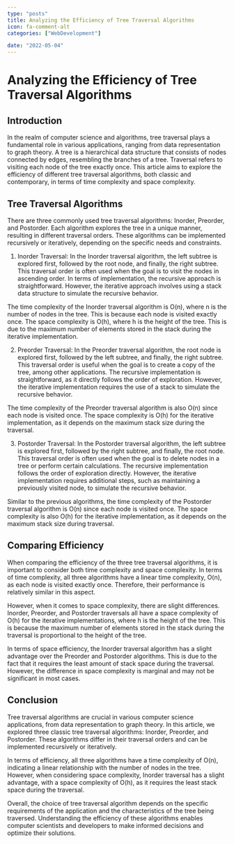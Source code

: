 ```yaml
---
type: "posts"
title: Analyzing the Efficiency of Tree Traversal Algorithms
icon: fa-comment-alt
categories: ["WebDevelopment"]

date: "2022-05-04"
---
```




# Analyzing the Efficiency of Tree Traversal Algorithms

## Introduction
In the realm of computer science and algorithms, tree traversal plays a fundamental role in various applications, ranging from data representation to graph theory. A tree is a hierarchical data structure that consists of nodes connected by edges, resembling the branches of a tree. Traversal refers to visiting each node of the tree exactly once. This article aims to explore the efficiency of different tree traversal algorithms, both classic and contemporary, in terms of time complexity and space complexity.

## Tree Traversal Algorithms
There are three commonly used tree traversal algorithms: Inorder, Preorder, and Postorder. Each algorithm explores the tree in a unique manner, resulting in different traversal orders. These algorithms can be implemented recursively or iteratively, depending on the specific needs and constraints.

1. Inorder Traversal:
In the Inorder traversal algorithm, the left subtree is explored first, followed by the root node, and finally, the right subtree. This traversal order is often used when the goal is to visit the nodes in ascending order. In terms of implementation, the recursive approach is straightforward. However, the iterative approach involves using a stack data structure to simulate the recursive behavior.

The time complexity of the Inorder traversal algorithm is O(n), where n is the number of nodes in the tree. This is because each node is visited exactly once. The space complexity is O(h), where h is the height of the tree. This is due to the maximum number of elements stored in the stack during the iterative implementation.

2. Preorder Traversal:
In the Preorder traversal algorithm, the root node is explored first, followed by the left subtree, and finally, the right subtree. This traversal order is useful when the goal is to create a copy of the tree, among other applications. The recursive implementation is straightforward, as it directly follows the order of exploration. However, the iterative implementation requires the use of a stack to simulate the recursive behavior.

The time complexity of the Preorder traversal algorithm is also O(n) since each node is visited once. The space complexity is O(h) for the iterative implementation, as it depends on the maximum stack size during the traversal.

3. Postorder Traversal:
In the Postorder traversal algorithm, the left subtree is explored first, followed by the right subtree, and finally, the root node. This traversal order is often used when the goal is to delete nodes in a tree or perform certain calculations. The recursive implementation follows the order of exploration directly. However, the iterative implementation requires additional steps, such as maintaining a previously visited node, to simulate the recursive behavior.

Similar to the previous algorithms, the time complexity of the Postorder traversal algorithm is O(n) since each node is visited once. The space complexity is also O(h) for the iterative implementation, as it depends on the maximum stack size during traversal.

## Comparing Efficiency
When comparing the efficiency of the three tree traversal algorithms, it is important to consider both time complexity and space complexity. In terms of time complexity, all three algorithms have a linear time complexity, O(n), as each node is visited exactly once. Therefore, their performance is relatively similar in this aspect.

However, when it comes to space complexity, there are slight differences. Inorder, Preorder, and Postorder traversals all have a space complexity of O(h) for the iterative implementations, where h is the height of the tree. This is because the maximum number of elements stored in the stack during the traversal is proportional to the height of the tree.

In terms of space efficiency, the Inorder traversal algorithm has a slight advantage over the Preorder and Postorder algorithms. This is due to the fact that it requires the least amount of stack space during the traversal. However, the difference in space complexity is marginal and may not be significant in most cases.

## Conclusion
Tree traversal algorithms are crucial in various computer science applications, from data representation to graph theory. In this article, we explored three classic tree traversal algorithms: Inorder, Preorder, and Postorder. These algorithms differ in their traversal orders and can be implemented recursively or iteratively.

In terms of efficiency, all three algorithms have a time complexity of O(n), indicating a linear relationship with the number of nodes in the tree. However, when considering space complexity, Inorder traversal has a slight advantage, with a space complexity of O(h), as it requires the least stack space during the traversal.

Overall, the choice of tree traversal algorithm depends on the specific requirements of the application and the characteristics of the tree being traversed. Understanding the efficiency of these algorithms enables computer scientists and developers to make informed decisions and optimize their solutions.